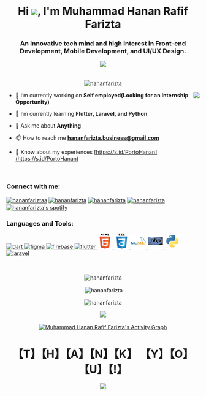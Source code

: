 <h1 align="center">Hi <img src="https://media.giphy.com/media/hvRJCLFzcasrR4ia7z/giphy.gif" width=30>, I'm Muhammad Hanan Rafif Farizta</h1>
<h3 align="center">An innovative tech mind and high interest in Front-end Development, Mobile Development, and UI/UX Design.</h3>
<div align="center">
<img src="https://media.giphy.com/media/RbDKaczqWovIugyJmW/giphy.gif">
</div>
<br>
<p align="center"> <a href="https://github.com/ryo-ma/github-profile-trophy"><img src="https://github-profile-trophy.vercel.app/?username=hananfarizta&theme=discord" alt="hananfarizta" /></a> </p>
<img src="https://media.giphy.com/media/o7f8rvkZIbtgKP93iq/giphy.gif" align="right">


- 🔭 I’m currently working on **Self employed(Looking for an Internship Opportunity)**

- 🌱 I’m currently learning **Flutter, Laravel, and Python**

- 💬 Ask me about **Anything**

- 📫 How to reach me **hananfarizta.business@gmail.com**

- 📄 Know about my experiences [https://s.id/PortoHanan](https://s.id/PortoHanan)

<br>
<h3>Connect with me:</h3>
<p>
<a href="https://twitter.com/hananfariztaa" target="blank"><img align="center" src="https://raw.githubusercontent.com/jmnote/z-icons/master/svg/twitter.svg" alt="hananfariztaa" height="30" width="40" /></a>
<a href="https://linkedin.com/in/hananfarizta" target="blank"><img align="center" src="https://img.icons8.com/fluency/344/linkedin-circled.png" alt="hananfarizta" height="40" width="40" /></a>
<a href="https://fb.com/hananfarizta" target="blank"><img align="center" src="https://raw.githubusercontent.com/jmnote/z-icons/master/svg/facebook.svg" alt="hananfarizta" height="30" width="40" /></a>
<a href="https://instagram.com/hananfarizta" target="blank"><img align="center" src="https://img.icons8.com/fluency/344/instagram-new.png" alt="hananfarizta" height="40" width="40" /></a>
<a href="https:///open.spotify.com/user/4eqg0bidilyy9q8dnnyg2k6xl" target="blank"><img align="center" src="https://github.com/rahuldkjain/github-profile-readme-generator/blob/master/src/images/icons/Social/spotify.svg" alt="hananfarizta's spotify" height="40" width="30" /></a>


<h3>Languages and Tools:</h3>
<p>
  <a href="https://dart.dev" target="_blank"> <img src="https://www.vectorlogo.zone/logos/dartlang/dartlang-icon.svg" alt="dart" width="40" height="40"/> </a> 
  <a href="https://www.figma.com/" target="_blank"> <img src="https://www.vectorlogo.zone/logos/figma/figma-icon.svg" alt="figma" width="40" height="40"/> </a> 
  <a href="https://firebase.google.com/" target="_blank"> <img src="https://www.vectorlogo.zone/logos/firebase/firebase-icon.svg" alt="firebase" width="40" height="40"/> </a> 
  <a href="https://flutter.dev" target="_blank"> <img src="https://www.vectorlogo.zone/logos/flutterio/flutterio-icon.svg" alt="flutter" width="40" height="40"/> </a> 
  <a href="https://www.w3.org/html/" target="_blank"> <img src="https://raw.githubusercontent.com/devicons/devicon/master/icons/html5/html5-original-wordmark.svg" alt="html5" width="40" height="40"/> </a> 
  <a href="https://www.w3schools.com/css/" target="_blank"> <img src="https://raw.githubusercontent.com/devicons/devicon/master/icons/css3/css3-original-wordmark.svg" alt="css3" width="40" height="40"/> </a> 
  <a href="https://www.mysql.com/" target="_blank"> <img src="https://raw.githubusercontent.com/devicons/devicon/master/icons/mysql/mysql-original-wordmark.svg" alt="mysql" width="40" height="40"/> </a> 
  <a href="https://www.php.net" target="_blank"> <img src="https://raw.githubusercontent.com/devicons/devicon/master/icons/php/php-original.svg" alt="php" width="40" height="40"/> </a> 
  <a href="https://www.python.org" target="_blank"> <img src="https://raw.githubusercontent.com/devicons/devicon/master/icons/python/python-original.svg" alt="python" width="40" height="40"/> </a>
  <a href="https://www.python.org](https://laravel.com/" target="_blank"> <img src="https://laravel.com/img/logomark.min.svg" alt="laravel" width="40" height="40"/> </a>
</p>
<br>
<div align="center">
<p><img align="center" src="https://github-readme-stats.vercel.app/api/top-langs?username=hananfarizta&show_icons=true&locale=en&layout=compact" alt="hananfarizta" /></p>
<p>&nbsp;<img align="center" src="https://github-readme-stats.vercel.app/api?username=hananfarizta&theme=dark&show_icons=true" alt="hananfarizta" /></p>
<p><img align="center" src="https://github-readme-streak-stats.herokuapp.com/?user=hananfarizta&stroke=ffffff&background=000000&ring=0891b2&fire=FF0000&currStreakNum=ffffff&currStreakLabel=0891b2&sideNums=ffffff&sideLabels=ffffff&dates=ffffff&hide_border=false" alt="hananfarizta" /></p>
<p><img src="https://metrics.lecoq.io/hananfarizta?template=classic&achievements=1&achievements.threshold=C&achievements.secrets=true&achievements.display=compact&achievements.limit=0&config.timezone=Asia%2FDhaka">	</p>
<a href="https://github.com/hananfarizta"><img alt="Muhammad Hanan Rafif Farizta's Activity Graph" src="https://activity-graph.herokuapp.com/graph?username=hananfarizta&custom_title=Muhammad%20Hanan%20Rafif%20Farizta's%20Contribution%20Graph&theme=react-dark" /></a>
<h1 align="center">【T】【H】【A】【N】【K】 【Y】【O】【U】【!】</h1>
<div align="center">
<img src="https://media.giphy.com/media/3oz8xIsloV7zOmt81G/giphy.gif">
</div>
</div>
